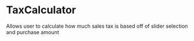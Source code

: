 TaxCalculator
=============

Allows user to calculate how much sales tax is based off of slider selection and purchase amount
